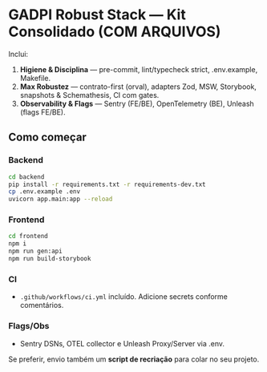 # GADPI Robust Stack — Kit Consolidado (COM ARQUIVOS)

Inclui:
1) **Higiene & Disciplina** — pre-commit, lint/typecheck strict, .env.example, Makefile.
2) **Max Robustez** — contrato-first (orval), adapters Zod, MSW, Storybook, snapshots & Schemathesis, CI com gates.
3) **Observability & Flags** — Sentry (FE/BE), OpenTelemetry (BE), Unleash (flags FE/BE).

## Como começar
### Backend
```bash
cd backend
pip install -r requirements.txt -r requirements-dev.txt
cp .env.example .env
uvicorn app.main:app --reload
```
### Frontend
```bash
cd frontend
npm i
npm run gen:api
npm run build-storybook
```
### CI
- `.github/workflows/ci.yml` incluído. Adicione secrets conforme comentários.

### Flags/Obs
- Sentry DSNs, OTEL collector e Unleash Proxy/Server via .env.

Se preferir, envio também um **script de recriação** para colar no seu projeto.
